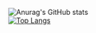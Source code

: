 ![Anurag's GitHub stats](https://github-readme-stats.vercel.app/api?username=HzyGamingTM&theme=radical&show=reviews,discussions_started,discussions_answered,prs_merged,prs_merged_percentage)<br>
[![Top Langs](https://github-readme-stats.vercel.app/api/top-langs/?username=HzyGamingTM&theme=radical&layout=compact&hide=c)](https://github.com/anuraghazra/github-readme-stats)
